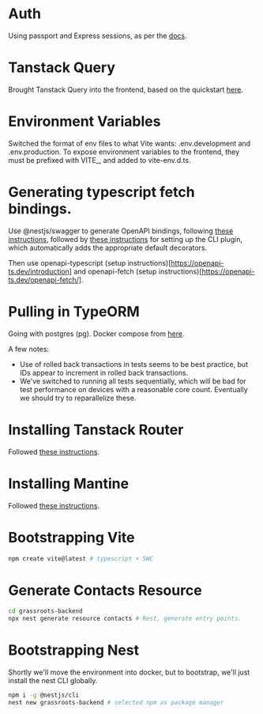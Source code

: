 # Auth

Using passport and Express sessions, as per the [docs](https://docs.nestjs.com/recipes/passport).

# Tanstack Query

Brought Tanstack Query into the frontend, based on the quickstart [here](https://tanstack.com/query/latest/docs/framework/react/quick-start).

# Environment Variables

Switched the format of env files to what Vite wants: .env.development and .env.production.
To expose environment variables to the frontend, they must be prefixed with VITE\_, and added to vite-env.d.ts.

# Generating typescript fetch bindings.

Use @nestjs/swagger to generate OpenAPI bindings, following [these instructions](https://docs.nestjs.com/openapi/introduction), followed by [these instructions](https://docs.nestjs.com/openapi/cli-plugin) for setting up the CLI plugin, which automatically adds the appropriate default decorators.

Then use openapi-typescript (setup instructions)[https://openapi-ts.dev/introduction] and openapi-fetch (setup instructions)[https://openapi-ts.dev/openapi-fetch/].

# Pulling in TypeORM

Going with postgres (pg).
Docker compose from [here](https://hub.docker.com/_/postgres).

A few notes:

- Use of rolled back transactions in tests seems to be best practice, but IDs appear to increment in rolled back transactions.
- We've switched to running all tests sequentially, which will be bad for test performance on devices with a reasonable core count. Eventually we should try to reparallelize these.

# Installing Tanstack Router

Followed [these instructions](https://tanstack.com/router/latest/docs/framework/react/quick-start).

# Installing Mantine

Followed [these instructions](https://mantine.dev/guides/vite/).

# Bootstrapping Vite

```sh
npm create vite@latest # typescript + SWC
```

# Generate Contacts Resource

```sh
cd grassroots-backend
npx nest generate resource contacts # Rest, generate entry points.
```

# Bootstrapping Nest

Shortly we'll move the environment into docker, but to bootstrap, we'll just install the nest CLI globally.

```sh
npm i -g @nestjs/cli
nest new grassroots-backend # selected npm as package manager
```
